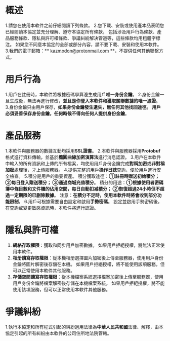 # 概述
1.請您在使用本軟件之前仔細閱讀下列條款。
2.您下載、安裝或使用產本品表明您已經閱讀本協定並充分理解、遵守本協定所有條款，
包括涉及用戶行為條款、產品服務條款、隱私與許可權條款、爭議糾紛解决管道等，這些條款均用粗體字標注。
如果您不同意本協定的全部或部分內容，請不要下載、安裝和使用本軟件。
3.我們的電子郵箱：** kazmodon@protonmail.com **，不提供任何其他聯繫方式。

# 用戶行為
1.用戶在註冊時，本軟件將根據密碼學算灋生成用戶**唯一身份金鑰**。
2.身份金鑰一旦生成後，無法再進行修改，**並且是你登入本軟件和獲取關聯數據的唯一憑證**。
3.身份金鑰只由用戶保存，**如果身份金鑰發生遺失，無任何其他找回途徑。 用戶必須妥善保存身份金鑰，任何時候不得向任何人提供身份金鑰**。

# 產品服務
1.本軟件與服務器的數據互動均採用**SSL證書**。
2.本軟件與服務器採用**Protobuf**格式進行資料傳輸，並基於**橢圓曲線加密演算法**進行消息認證。
3.用戶在本軟件中輸入的所有資訊和上傳的所有檔案，均使用用戶身份金鑰完成**對稱加密**或**非對稱加密**處理後，才上傳服務器。
4.提供完整的用戶**操作日誌**査詢，便於用戶進行安全檢查。
5.積分是用戶的重要資產。 積分獲取途徑：**①註冊時贈送初始積分； ②每日登入贈送積分； ③通過商城充值積分**。
積分的用途：**①根據使用者密碼簿中條目數和文件櫃的佔用空間，每日自動扣减積分； ②恢復超過24小時但不超過一定期限的已删除數據**。
注意：**在積分不足時，使用本軟件時將會收到部分功能限制**。
6.用戶可根據需要自由設定和啟用**手勢密碼**。 設定並啟用手勢密碼後，在査詢或變更敏感資訊時，本軟件將進行認證。

# 隱私與許可權
1. **網絡存取權限**：獲取和同步用戶加密數據。 如果用戶拒絕授權，將無法正常使用本軟件。
2. **相册讀寫存取權限**：從本機相册選擇圖片加密後上傳至服務器，使用用戶身份金鑰將圖片解密後存儲在本機。 如果用戶拒絕授權，將不能使用該項服務，但可以正常使用本軟件其他服務。
2. **存儲空間讀寫存取權限**：從本機檔案系統選擇檔案加密後上傳至服務器，使用用戶身份金鑰將檔案解密後存儲在本機檔案系統。 如果用戶拒絕授權，將不能使用該項服務，但可以正常使用本軟件其他服務。

# 爭議糾紛
1.執行本協定和所有程式引起的糾紛適用法律為**中華人民共和國**法律、解釋，由本協定引起的所有糾紛由本軟件的公司住所地法院管轄。